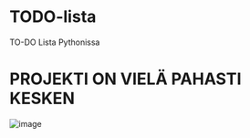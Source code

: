 # TODO-lista
TO-DO Lista Pythonissa

# PROJEKTI ON VIELÄ PAHASTI KESKEN

![image](https://github.com/Ossi05/TODO-lista/assets/77546709/a40f2585-dc38-4011-87e3-eb09c4ddf063)

